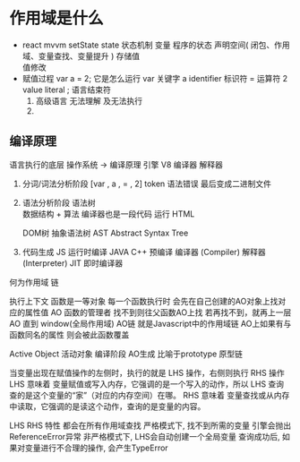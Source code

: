 # 作用域是什么

  - react mvvm setState state 状态机制
    变量   程序的状态   声明空间( 闭包、作用域、变量查找、变量提升 )   存储值  
    值修改
  - 赋值过程
    var a = 2;  它是怎么运行
    var 关键字   a   identifier 标识符  =  运算符  2 value literal
    ; 语言结束符
    1. 高级语言
      无法理解 及无法执行
    2. 

## 编译原理
  语言执行的底层
  操作系统 -> 编译原理
  引擎   V8   编译器   解释器

  1. 分词/词法分析阶段
  [var , a , = , 2]
  token 语法错误 
  最后变成二进制文件 

  2. 语法分析阶段
  语法树  
  数据结构 + 算法
  编译器也是一段代码   运行
  HTML <div></div>  DOM树
  抽象语法树   AST Abstract Syntax Tree 

  3. 代码生成
  JS  运行时编译
  JAVA C++ 预编译
  编译器 (Compiler)
  解释器 (Interpreter)
  JIT 即时编译器

何为作用域  链

执行上下文
函数是一等对象
每一个函数执行时   会先在自己创建的AO对象上找对应的属性值
AO 函数的管理者
找不到则往父函数AO上找
若再找不到，就再上一层AO
直到 window(全局作用域)
AO链  就是Javascript中的作用域链
AO上如果有与函数同名的属性  则会被此函数覆盖

Active Object 活动对象
编译阶段  AO生成
比喻于prototype 原型链

当变量出现在赋值操作的左侧时，执行的就是 LHS 操作，右侧则执行 RHS 操作
LHS 意味着 变量赋值或写入内存，它强调的是一个写入的动作，所以 LHS 查询查的是这个变量的“家”（对应的内存空间）在哪。
RHS 意味着 变量查找或从内存中读取，它强调的是读这个动作，查询的是变量的内容。

LHS RHS 特性
都会在所有作用域查找
严格模式下, 找不到所需的变量  引擎会抛出ReferenceError异常
非严格模式下, LHS会自动创建一个全局变量
查询成功后, 如果对变量进行不合理的操作, 会产生TypeError